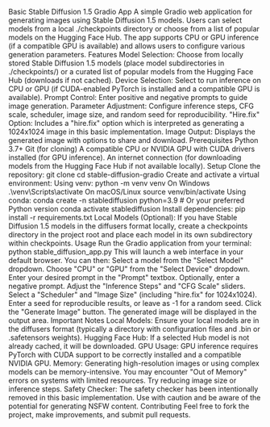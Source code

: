 Basic Stable Diffusion 1.5 Gradio App
A simple Gradio web application for generating images using Stable Diffusion 1.5 models. Users can select models from a local ./checkpoints directory or choose from a list of popular models on the Hugging Face Hub. The app supports CPU or GPU inference (if a compatible GPU is available) and allows users to configure various generation parameters.
Features
Model Selection: Choose from locally stored Stable Diffusion 1.5 models (place model subdirectories in ./checkpoints/) or a curated list of popular models from the Hugging Face Hub (downloads if not cached).
Device Selection: Select to run inference on CPU or GPU (if CUDA-enabled PyTorch is installed and a compatible GPU is available).
Prompt Control: Enter positive and negative prompts to guide image generation.
Parameter Adjustment: Configure inference steps, CFG scale, scheduler, image size, and random seed for reproducibility.
"Hire.fix" Option: Includes a "hire.fix" option which is interpreted as generating a 1024x1024 image in this basic implementation.
Image Output: Displays the generated image with options to share and download.
Prerequisites
Python 3.7+
Git (for cloning)
A compatible CPU or NVIDIA GPU with CUDA drivers installed (for GPU inference).
An internet connection (for downloading models from the Hugging Face Hub if not available locally).
Setup
Clone the repository:
git clone <your-repo-url>
cd stable-diffusion-gradio
Create and activate a virtual environment:
Using venv:
python -m venv venv
On Windows
.\venv\Scripts\activate
On macOS/Linux
source venv/bin/activate
Using conda:
conda create -n stablediffusion python=3.9 # Or your preferred Python version
conda activate stablediffusion
Install dependencies:
pip install -r requirements.txt
Local Models (Optional):
If you have Stable Diffusion 1.5 models in the diffusers format locally, create a checkpoints directory in the project root and place each model in its own subdirectory within checkpoints.
Usage
Run the Gradio application from your terminal:
python stable_diffusion_app.py
This will launch a web interface in your default browser. You can then:
Select a model from the "Select Model" dropdown.
Choose "CPU" or "GPU" from the "Select Device" dropdown.
Enter your desired prompt in the "Prompt" textbox.
Optionally, enter a negative prompt.
Adjust the "Inference Steps" and "CFG Scale" sliders.
Select a "Scheduler" and "Image Size" (including "hire.fix" for 1024x1024).
Enter a seed for reproducible results, or leave as -1 for a random seed.
Click the "Generate Image" button.
The generated image will be displayed in the output area.
Important Notes
Local Models: Ensure your local models are in the diffusers format (typically a directory with configuration files and .bin or .safetensors weights).
Hugging Face Hub: If a selected Hub model is not already cached, it will be downloaded.
GPU Usage: GPU inference requires PyTorch with CUDA support to be correctly installed and a compatible NVIDIA GPU.
Memory: Generating high-resolution images or using complex models can be memory-intensive. You may encounter "Out of Memory" errors on systems with limited resources. Try reducing image size or inference steps.
Safety Checker: The safety checker has been intentionally removed in this basic implementation. Use with caution and be aware of the potential for generating NSFW content.
Contributing
Feel free to fork the project, make improvements, and submit pull requests.
